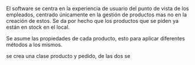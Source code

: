 El software se centra en la experiencia de usuario del punto de vista de los empleados, centrado únicamente en
la gestión de productos mas no en la creación de estos. Se da por hecho que los productos que se piden ya están en stock
en el local.

Se asume las propiedades de cada producto, esto para aplicar diferentes métodos a los mismos. 

se crea una clase producto y pedido, de las dos se